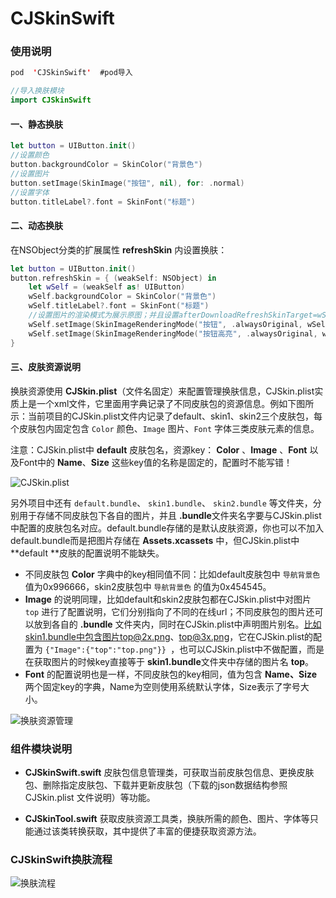 # CJSkinSwift 

### 使用说明

```swift
pod  'CJSkinSwift'  #pod导入

//导入换肤模块
import CJSkinSwift
```

#### 一、静态换肤

```swift
let button = UIButton.init()
//设置颜色
button.backgroundColor = SkinColor("背景色")
//设置图片
button.setImage(SkinImage("按钮", nil), for: .normal)
//设置字体
button.titleLabel?.font = SkinFont("标题")
```

#### 二、动态换肤

在NSObject分类的扩展属性 **refreshSkin** 内设置换肤：

```swift
let button = UIButton.init()
button.refreshSkin = { (weakSelf: NSObject) in
    let wSelf = (weakSelf as! UIButton)
    wSelf.backgroundColor = SkinColor("背景色")
    wSelf.titleLabel?.font = SkinFont("标题")
    //设置图片的渲染模式为展示原图；并且设置afterDownloadRefreshSkinTarget=wSelf，使得在线图片“按钮”、“按钮高亮”下载完成后将回调refreshSkin()进行UI换肤
    wSelf.setImage(SkinImageRenderingMode("按钮", .alwaysOriginal, wSelf), for: .normal)
    wSelf.setImage(SkinImageRenderingMode("按钮高亮", .alwaysOriginal, wSelf), for: .highlighted)
}
```

#### 三、皮肤资源说明

换肤资源使用 **CJSkin.plist**（文件名固定）来配置管理换肤信息，CJSkin.plist实质上是一个xml文件，它里面用字典记录了不同皮肤包的资源信息。例如下图所示：当前项目的CJSkin.plist文件内记录了default、skin1、skin2三个皮肤包，每个皮肤包内固定包含 `Color` 颜色、`Image` 图片、`Font` 字体三类皮肤元素的信息。

注意：CJSkin.plist中 **default** 皮肤包名，资源key： **Color** 、**Image** 、**Font** 以及Font中的 **Name**、**Size** 这些key值的名称是固定的，配置时不能写错！

![CJSkin.plist](https://lele8446infoq.oss-cn-shenzhen.aliyuncs.com/cjskin/CJSkinSwift.png)

另外项目中还有 `default.bundle`、 `skin1.bundle`、 `skin2.bundle` 等文件夹，分别用于存储不同皮肤包下各自的图片，并且 **.bundle**文件夹名字要与CJSkin.plist中配置的皮肤包名对应。default.bundle存储的是默认皮肤资源，你也可以不加入default.bundle而是把图片存储在 **Assets.xcassets** 中，但CJSkin.plist中 **default **皮肤的配置说明不能缺失。

- 不同皮肤包 **Color** 字典中的key相同值不同：比如default皮肤包中 `导航背景色` 值为0x996666，skin2皮肤包中 `导航背景色` 的值为0x454545。
- **Image** 的说明同理，比如default和skin2皮肤包都在CJSkin.plist中对图片 `top` 进行了配置说明，它们分别指向了不同的在线url；不同皮肤包的图片还可以放到各自的 **.bundle** 文件夹内，同时在CJSkin.plist中声明图片别名。比如skin1.bundle中包含图片top@2x.png、top@3x.png，它在CJSkin.plist的配置为  `{"Image":{"top":"top.png"}} `，也可以CJSkin.plist中不做配置，而是在获取图片的时候key直接等于 **skin1.bundle**文件夹中存储的图片名 **top**。
-  **Font** 的配置说明也是一样，不同皮肤包的key相同，值为包含 **Name、Size** 两个固定key的字典，Name为空则使用系统默认字体，Size表示了字号大小。

![换肤资源管理](https://lele8446infoq.oss-cn-shenzhen.aliyuncs.com/cjskin/%E6%8D%A2%E8%82%A4%E8%B5%84%E6%BA%90%E7%AE%A1%E7%90%862.jpg)



### 组件模块说明

- **CJSkinSwift.swift** 皮肤包信息管理类，可获取当前皮肤包信息、更换皮肤包、删除指定皮肤包、下载并更新皮肤包（下载的json数据结构参照 CJSkin.plist 文件说明）等功能。

- **CJSkinTool.swift** 获取皮肤资源工具类，换肤所需的颜色、图片、字体等只能通过该类转换获取，其中提供了丰富的便捷获取资源方法。

  


### CJSkinSwift换肤流程

![换肤流程](https://lele8446infoq.oss-cn-shenzhen.aliyuncs.com/cjskin/CJSkinSwift%E6%B5%81%E7%A8%8B.jpg)